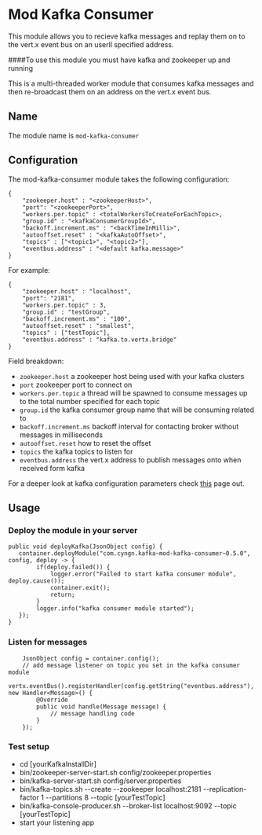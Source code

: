 # Mod Kafka Consumer

This module allows you to recieve kafka messages and replay them on to the vert.x event bus on an userll specified address.

####To use this module you must have kafka and zookeeper up and running

This is a multi-threaded worker module that consumes kafka messages and then re-broadcast them on an address on the vert.x event bus.

## Name

The module name is `mod-kafka-consumer`

## Configuration

The mod-kafka-consumer module takes the following configuration:

    {
  		"zookeeper.host" : "<zookeeperHost>",
  		"port": "<zookeeperPort>",
  		"workers.per.topic" : <totalWorkersToCreateForEachTopic>,
  		"group.id" : "<kafkaConsumerGroupId>",
  		"backoff.increment.ms" : "<backTimeInMilli>",
  		"autooffset.reset" : "<kafkaAutoOffset>",
  		"topics" : ["<topic1>", "<topic2>"],
  		"eventbus.address" : "<default kafka.message>"
	}
    
For example:

    {
  		"zookeeper.host" : "localhost",
  		"port": "2181",
  		"workers.per.topic" : 3,
  		"group.id" : "testGroup",
  		"backoff.increment.ms" : "100",
  		"autooffset.reset" : "smallest",
  		"topics" : ["testTopic"],
  		"eventbus.address" : "kafka.to.vertx.bridge"
	}

Field breakdown:

* `zookeeper.host` a zookeeper host being used with your kafka clusters
* `port` zookeeper port to connect on
* `workers.per.topic` a thread will be spawned to consume messages up to the total number specified for each topic
* `group.id` the kafka consumer group name that will be consuming related to
* `backoff.increment.ms` backoff interval for contacting broker without messages in milliseconds
* `autooffset.reset` how to reset the offset 
* `topics` the kafka topics to listen for
* `eventbus.address` the vert.x address to publish messages onto when received form kafka

For a deeper look at kafka configuration parameters check [this](http://kafka.apache.org/07/configuration.html) page out.

## Usage

### Deploy the module in your server

```
public void deployKafka(JsonObject config) {
   container.deployModule("com.cyngn.kafka~mod-kafka-consumer~0.5.0", config, deploy -> {
   		if(deploy.failed()) {
        	logger.error("Failed to start kafka consumer module", deploy.cause());
            container.exit();
            return;
        }
        logger.info("kafka consumer module started");
   });
}
```

### Listen for messages

```
	JsonObject config = container.config();
	// add message listener on topic you set in the kafka consumer module                        
    vertx.eventBus().registerHandler(config.getString("eventbus.address"), new Handler<Message>() {
    	@Override
        public void handle(Message message) {
        	// message handling code
        }
    });
```

### Test setup

* cd [yourKafkaInstallDir]
* bin/zookeeper-server-start.sh config/zookeeper.properties
* bin/kafka-server-start.sh config/server.properties
* bin/kafka-topics.sh --create --zookeeper localhost:2181 --replication-factor 1 --partitions 8 --topic [yourTestTopic]
* bin/kafka-console-producer.sh --broker-list localhost:9092 --topic [yourTestTopic]
* start your listening app